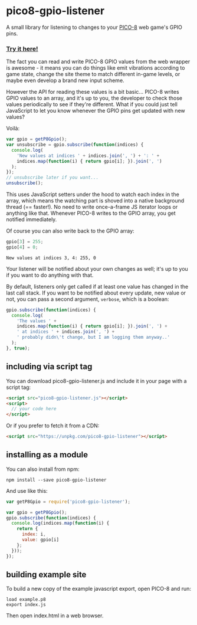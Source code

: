 # pico8-gpio-listener

A small library for listening to changes to your [PICO-8](https://www.lexaloffle.com/pico-8.php) web game's GPIO pins.

### [Try it here!](https://benwiley4000.github.io/pico8-gpio-listener/)

The fact you can read and write PICO-8 GPIO values from the web wrapper is awesome - it means you can do things like emit vibrations according to game state, change the site theme to match different in-game levels, or maybe even develop a brand new input scheme.

However the API for reading these values is a bit basic... PICO-8 writes GPIO values to an array, and it's up to you, the developer to check those values periodically to see if they're different. What if you could just tell JavaScript to let you know whenever the GPIO pins get updated with new values?

Voilà:

```js
var gpio = getP8Gpio();
var unsubscribe = gpio.subscribe(function(indices) {
  console.log(
    'New values at indices ' + indices.join(', ') + ': ' +
    indices.map(function(i) { return gpio[i]; }).join(', ')
  );
});
// unsubscribe later if you want...
unsubscribe();
```

This uses JavaScript setters under the hood to watch each index in the array, which means the watching part is shoved into a native background thread (== faster!). No need to write once-a-frame JS iterator loops or anything like that. Whenever PICO-8 writes to the GPIO array, you get notified immediately.

Of course you can also write back to the GPIO array:

```js
gpio[3] = 255;
gpio[4] = 0;
```

```console
New values at indices 3, 4: 255, 0
```

Your listener will be notified about your own changes as well; it's up to you if you want to do anything with that.

By default, listeners only get called if at least one value has changed in the last call stack. If you want to be notified about every update, new value or not, you can pass a second argument, `verbose`, which is a boolean:

```js
gpio.subscribe(function(indices) {
  console.log(
    'The values ' +
    indices.map(function(i) { return gpio[i]; }).join(', ') +
    ' at indices ' + indices.join(', ') +
    ' probably didn\'t change, but I am logging them anyway..'
  );
}, true);
```

## including via script tag

You can download pico8-gpio-listener.js and include it in your page with a script tag:

```html
<script src="pico8-gpio-listener.js"></script>
<script>
  // your code here
</script>
```

Or if you prefer to fetch it from a CDN:

```html
<script src="https://unpkg.com/pico8-gpio-listener"></script>
```

## installing as a module

You can also install from npm:

```console
npm install --save pico8-gpio-listener
```

And use like this:

```js
var getP8Gpio = require('pico8-gpio-listener');

var gpio = getP8Gpio();
gpio.subscribe(function(indices) {
  console.log(indices.map(function(i) {
    return {
      index: i,
      value: gpio[i]
    };
  }));
});
```

## building example site

To build a new copy of the example javascript export, open PICO-8 and run:

```console
load example.p8
export index.js
```

Then open index.html in a web browser.
